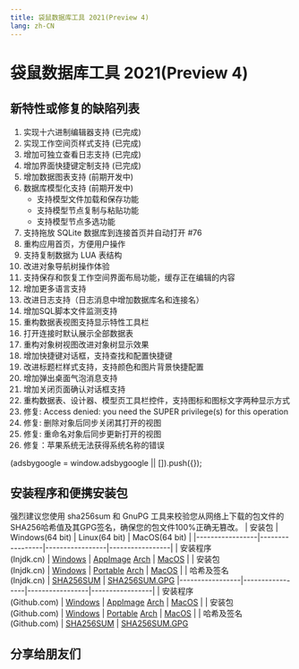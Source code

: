 ```yaml
---
title: 袋鼠数据库工具 2021(Preview 4)
lang: zh-CN
---
```


# 袋鼠数据库工具 2021(Preview 4)

## 新特性或修复的缺陷列表
1. 实现十六进制编辑器支持 (已完成)
2. 实现工作空间页样式支持 (已完成)
3. 增加可独立查看日志支持 (已完成)
4. 增加界面快捷键定制支持 (已完成)
5. 增加数据图表支持 (前期开发中)
6. 数据库模型化支持 (前期开发中)
   - 支持模型文件加载和保存功能
   - 支持模型节点复制与粘贴功能
   - 支持模型节点多选功能
7. 支持拖放 SQLite 数据库到连接首页并自动打开 #76
8. 重构应用首页，方便用户操作
9. 支持复制数据为 LUA 表结构
10. 改进对象导航树操作体验
11. 支持保存和恢复工作空间界面布局功能，缓存正在编辑的内容
12. 增加更多语言支持
13. 改进日志支持（日志消息中增加数据库名和连接名）
14. 增加SQL脚本文件监测支持
15. 重构数据表视图支持显示特性工具栏
16. 打开连接时默认展示全部数据表
17. 重构对象树视图改进对象树显示效果
18. 增加快捷键对话框，支持查找和配置快捷键
19. 改进标题栏样式支持，支持颜色和图片背景快捷配置
20. 增加弹出桌面气泡消息支持
21. 增加关闭页面确认对话框支持
22. 重构数据表、设计器、模型页工具栏控件，支持图标和图标文字两种显示方式
23. 修复: Access denied: you need the SUPER privilege(s) for this operation
24. 修复: 删除对象后同步关闭其打开的视图
25. 修复: 重命名对象后同步更新打开的视图
26. 修复：苹果系统无法获得系统名称的错误


<div>
    <script2 type="text/javascript" async="true" src="https://pagead2.googlesyndication.com/pagead/js/adsbygoogle.js" />
    <ins class="adsbygoogle"
        style="display:block; text-align:center;"
        data-ad-layout="in-article"
        data-ad-format="fluid"
        data-ad-client="ca-pub-3975819313740938"
        data-ad-slot="6760827895"></ins>
    <script2 type="text/javascript">
        (adsbygoogle = window.adsbygoogle || []).push({});
    </script2>
</div>


## 安装程序和便携安装包
强烈建议您使用 sha256sum 和 GnuPG 工具来校验您从网络上下载的包文件的SHA256哈希值及其GPG签名，确保您的包文件100%正确无篡改。
| 安装包          | Windows(64 bit) | Linux(64 bit)   | MacOS(64 bit)   |
|-----------------|-----------------|-----------------|-----------------|
| 安装程序<br/>(Injdk.cn) | [Windows](https://d4.injdk.cn/dbkangaroo/v1.7.1.210331/kangaroo-1.7.1.210331-AMD64.exe) | [AppImage](https://d4.injdk.cn/dbkangaroo/v1.7.1.210331/Kangaroo-1.7.1.210331-x86_64.AppImage) [Arch](https://d4.injdk.cn/dbkangaroo/v1.7.1.210331/kangaroo-1.7.1.210331-1-x86_64.pkg.tar.xz) | [MacOS](https://d4.injdk.cn/dbkangaroo/kangaroo/releases/download/v1.7.1.210331/kangaroo-1.7.1.210331-macos.dmg) |
| 安装包<br/>(Injdk.cn)  | [Windows](https://d4.injdk.cn/dbkangaroo/v1.7.1.210331/kangaroo-1.7.1.210331-AMD64.7z) | [Portable](https://d4.injdk.cn/dbkangaroo/v1.7.1.210331/kangaroo-1.7.1.210331-portable-x86_64.tar.gz) [Arch](https://d4.injdk.cn/dbkangaroo/v1.7.1.210331/kangaroo-1.7.1.210331-arch.tar.gz) | [MacOS](https://d4.injdk.cn/dbkangaroo/kangaroo/releases/download/v1.7.1.210331/kangaroo-1.7.1.210331-macos.tar.gz) |
| 哈希及签名<br/>(Injdk.cn) | [SHA256SUM](https://d4.injdk.cn/dbkangaroo/v1.7.1.210331/kangaroo-1.7.1.210331.sha256sum) | [SHA256SUM.GPG](https://d4.injdk.cn/dbkangaroo/v1.7.1.210331/kangaroo-1.7.1.210331.sha256sum.asc)
|-----------------|-----------------|-----------------|-----------------|
| 安装程序<br/>(Github.com) | [Windows](https://github.com/dbkangaroo/kangaroo/releases/download/v1.7.1.210331/kangaroo-1.7.1.210331-AMD64.exe) | [AppImage](https://github.com/dbkangaroo/kangaroo/releases/download/v1.7.1.210331/Kangaroo-1.7.1.210331-x86_64.AppImage) [Arch](https://github.com/dbkangaroo/kangaroo/releases/download/v1.7.1.210331/kangaroo-1.7.1.210331-1-x86_64.pkg.tar.xz) | [MacOS](https://github.com/dbkangaroo/kangaroo/releases/download/v1.7.1.210331/kangaroo-1.7.1.210331-macos.dmg) |
| 安装包<br/>(Github.com)  | [Windows](https://github.com/dbkangaroo/kangaroo/releases/download/v1.7.1.210331/kangaroo-1.7.1.210331-AMD64.7z) | [Portable](https://github.com/dbkangaroo/kangaroo/releases/download/v1.7.1.210331/kangaroo-1.7.1.210331-portable-x86_64.tar.gz) [Arch](https://github.com/dbkangaroo/kangaroo/releases/download/v1.7.1.210331/kangaroo-1.7.1.210331-arch.tar.gz) | [MacOS](https://github.com/dbkangaroo/kangaroo/releases/download/v1.7.1.210331/kangaroo-1.7.1.210331-macos.tar.gz) |
| 哈希及签名<br/>(Github.com) | [SHA256SUM](https://github.com/dbkangaroo/kangaroo/releases/download/v1.7.1.210331/kangaroo-1.7.1.210331.sha256sum) | [SHA256SUM.GPG](https://github.com/dbkangaroo/kangaroo/releases/download/v1.7.1.210331/kangaroo-1.7.1.210331.sha256sum.asc)

## 分享给朋友们
<social-share :networks="['qq', 'weibo', 'douban', 'facebook', 'twitter', 'telegram', 'line', 'skype', 'linkedin']" />
